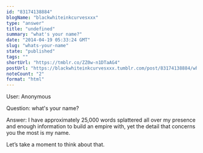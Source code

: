 ```yaml
---
id: "83174138884"
blogName: "blackwhiteinkcurvesxxx"
type: "answer"
title: "undefined"
summary: "what's your name?"
date: "2014-04-19 05:33:24 GMT"
slug: "whats-your-name"
state: "published"
tags: ""
shortUrl: "https://tmblr.co/ZZ0w-n1DTaAG4"
postUrl: "https://blackwhiteinkcurvesxxx.tumblr.com/post/83174138884/whats-your-name"
noteCount: "2"
format: "html"
---
```


User: Anonymous

Question: what's your name?

Answer: I have approximately 25,000 words splattered all over my presence and enough information to build an empire with, yet the detail that concerns you the most is my name.

Let’s take a moment to think about that.

